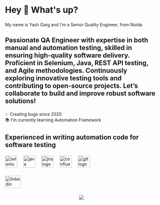 <h1 align="left">Hey 👋 What's up?</h1>

###

<p align="left">My name is Yash Garg and I'm a Senior Quality Engineer, from Noida</p>

###

<h2 align="left">Passionate QA Engineer with expertise in both manual and automation testing, skilled in ensuring high-quality software delivery. Proficient in Selenium, Java, REST API testing, and Agile methodologies. Continuously exploring innovative testing tools and contributing to open-source projects. Let’s collaborate to build and improve robust software solutions!</h2>

###

<p align="left">✨ Creating bugs since 2020<br>📚 I'm currently learning Automation Framework</p>

###

<h2 align="left">Experienced in writing automation code for software testing</h2>

###

<div align="left">
  <img src="https://cdn.jsdelivr.net/gh/devicons/devicon/icons/selenium/selenium-original.svg" height="40" alt="selenium logo"  />
  <img width="12" />
  <img src="https://cdn.jsdelivr.net/gh/devicons/devicon/icons/java/java-original.svg" height="40" alt="java logo"  />
  <img width="12" />
  <img src="https://cdn.jsdelivr.net/gh/devicons/devicon/icons/jira/jira-original.svg" height="40" alt="jira logo"  />
  <img width="12" />
  <img src="https://cdn.jsdelivr.net/gh/devicons/devicon/icons/confluence/confluence-original.svg" height="40" alt="confluence logo"  />
  <img width="12" />
  <img src="https://cdn.jsdelivr.net/gh/devicons/devicon/icons/git/git-original.svg" height="40" alt="git logo"  />
</div>

###

<div align="left">
  <a href="www.linkedin.com/in/yashgargqa" target="_blank">
    <img src="https://raw.githubusercontent.com/maurodesouza/profile-readme-generator/master/src/assets/icons/social/linkedin/default.svg" width="52" height="40" alt="linkedin logo"  />
  </a>
</div>

###

<div align="center">
  <img src="https://profile-counter.glitch.me/yashgarg8889/count.svg?"  />
</div>

###
